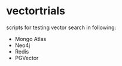 # vectortrials
scripts for testing vector search in following:
- Mongo Atlas
- Neo4j
- Redis
- PGVector
